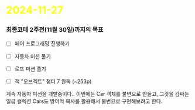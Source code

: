 # <span style="color:yellow">2024-11-27</span>
### 최종코테 2주전(11월 30일)까지의 목표
- [ ] 페어 프로그래밍 진행하기
- [ ] 자동차 미션 풀기
- [ ] 로또 미션 풀기
- [ ] 책 "오브젝트" 챕터 7 완독 (~253p)


계속 자동차 미션을 개발중이다.. 이번에는 Car 객체를 불변으로 만들고, 그것을 감싸는 일급 컬렉션 Cars도 방어적 복사를 활용해서 불변으로 구현해보려고 한다.

